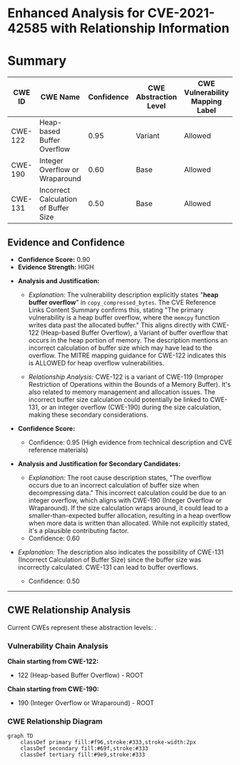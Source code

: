 # Enhanced Analysis for CVE-2021-42585 with Relationship Information

# Summary
| CWE ID  | CWE Name                    | Confidence | CWE Abstraction Level | CWE Vulnerability Mapping Label | CWE-Vulnerability Mapping Notes |
|---------|-----------------------------|------------|-----------------------|---------------------------------|-----------------------------------|
| CWE-122 | Heap-based Buffer Overflow  | 0.95       | Variant               | Allowed                         | Primary CWE                       |
| CWE-190 | Integer Overflow or Wraparound | 0.60       | Base                 | Allowed                         | Secondary Candidate               |
| CWE-131 | Incorrect Calculation of Buffer Size | 0.50       | Base                 | Allowed                         | Secondary Candidate               |

## Evidence and Confidence

*   **Confidence Score:** 0.90
*   **Evidence Strength:** HIGH

- **Analysis and Justification:**  
  - *Explanation:* The vulnerability description explicitly states "**heap buffer overflow**" in `copy_compressed_bytes`. The CVE Reference Links Content Summary confirms this, stating "The primary vulnerability is a heap buffer overflow, where the `memcpy` function writes data past the allocated buffer." This aligns directly with CWE-122 (Heap-based Buffer Overflow), a Variant of buffer overflow that occurs in the heap portion of memory. The description mentions an incorrect calculation of buffer size which may have lead to the overflow. The MITRE mapping guidance for CWE-122 indicates this is ALLOWED for heap overflow vulnerabilities.
  
  - *Relationship Analysis:* CWE-122 is a variant of CWE-119 (Improper Restriction of Operations within the Bounds of a Memory Buffer). It's also related to memory management and allocation issues. The incorrect buffer size calculation could potentially be linked to CWE-131, or an integer overflow (CWE-190) during the size calculation, making these secondary considerations.

- **Confidence Score:**  
  - Confidence: 0.95 (High evidence from technical description and CVE reference materials)

- **Analysis and Justification for Secondary Candidates:**
  - *Explanation:* The root cause description states, "The overflow occurs due to an incorrect calculation of buffer size when decompressing data." This incorrect calculation could be due to an integer overflow, which aligns with CWE-190 (Integer Overflow or Wraparound). If the size calculation wraps around, it could lead to a smaller-than-expected buffer allocation, resulting in a heap overflow when more data is written than allocated. While not explicitly stated, it's a plausible contributing factor.
  - Confidence: 0.60

- *Explanation:* The description also indicates the possibility of CWE-131 (Incorrect Calculation of Buffer Size) since the buffer size was incorrectly calculated. CWE-131 can lead to buffer overflows.
  - Confidence: 0.50

---


## CWE Relationship Analysis

Current CWEs represent these abstraction levels: .


### Vulnerability Chain Analysis

**Chain starting from CWE-122:**
- 122 (Heap-based Buffer Overflow) - ROOT


**Chain starting from CWE-190:**
- 190 (Integer Overflow or Wraparound) - ROOT



### CWE Relationship Diagram

```mermaid
graph TD
    classDef primary fill:#f96,stroke:#333,stroke-width:2px
    classDef secondary fill:#69f,stroke:#333
    classDef tertiary fill:#9e9,stroke:#333
```
